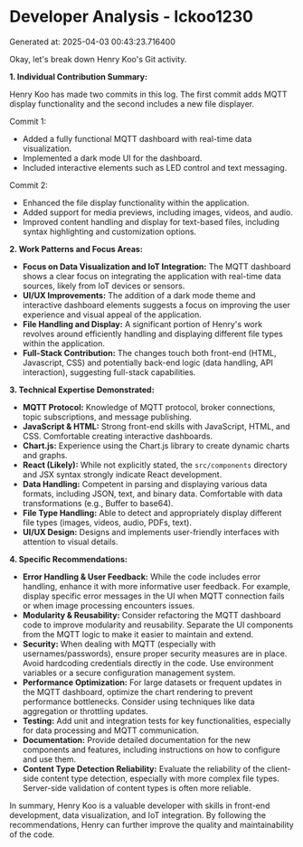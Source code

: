 # Developer Analysis - lckoo1230
Generated at: 2025-04-03 00:43:23.716400

Okay, let's break down Henry Koo's Git activity.

**1. Individual Contribution Summary:**

Henry Koo has made two commits in this log. The first commit adds MQTT display functionality and the second includes a new file displayer. 

Commit 1:

*   Added a fully functional MQTT dashboard with real-time data visualization.
*   Implemented a dark mode UI for the dashboard.
*   Included interactive elements such as LED control and text messaging.

Commit 2:

*   Enhanced the file display functionality within the application.
*   Added support for media previews, including images, videos, and audio.
*   Improved content handling and display for text-based files, including syntax highlighting and customization options.

**2. Work Patterns and Focus Areas:**

*   **Focus on Data Visualization and IoT Integration:**  The MQTT dashboard shows a clear focus on integrating the application with real-time data sources, likely from IoT devices or sensors.
*   **UI/UX Improvements:** The addition of a dark mode theme and interactive dashboard elements suggests a focus on improving the user experience and visual appeal of the application.
*   **File Handling and Display:** A significant portion of Henry's work revolves around efficiently handling and displaying different file types within the application.
*   **Full-Stack Contribution:** The changes touch both front-end (HTML, Javascript, CSS) and potentially back-end logic (data handling, API interaction), suggesting full-stack capabilities.

**3. Technical Expertise Demonstrated:**

*   **MQTT Protocol:**  Knowledge of MQTT protocol, broker connections, topic subscriptions, and message publishing.
*   **JavaScript & HTML:** Strong front-end skills with JavaScript, HTML, and CSS.  Comfortable creating interactive dashboards.
*   **Chart.js:**  Experience using the Chart.js library to create dynamic charts and graphs.
*   **React (Likely):** While not explicitly stated, the `src/components` directory and JSX syntax strongly indicate React development.
*   **Data Handling:**  Competent in parsing and displaying various data formats, including JSON, text, and binary data.  Comfortable with data transformations (e.g., Buffer to base64).
*   **File Type Handling:**  Able to detect and appropriately display different file types (images, videos, audio, PDFs, text).
*   **UI/UX Design:** Designs and implements user-friendly interfaces with attention to visual details.

**4. Specific Recommendations:**

*   **Error Handling & User Feedback:**  While the code includes error handling, enhance it with more informative user feedback.  For example, display specific error messages in the UI when MQTT connection fails or when image processing encounters issues.
*   **Modularity & Reusability:**  Consider refactoring the MQTT dashboard code to improve modularity and reusability.  Separate the UI components from the MQTT logic to make it easier to maintain and extend.
*   **Security:**  When dealing with MQTT (especially with usernames/passwords), ensure proper security measures are in place.  Avoid hardcoding credentials directly in the code.  Use environment variables or a secure configuration management system.
*   **Performance Optimization:**  For large datasets or frequent updates in the MQTT dashboard, optimize the chart rendering to prevent performance bottlenecks. Consider using techniques like data aggregation or throttling updates.
*   **Testing:** Add unit and integration tests for key functionalities, especially for data processing and MQTT communication.
*   **Documentation:** Provide detailed documentation for the new components and features, including instructions on how to configure and use them.
*   **Content Type Detection Reliability:** Evaluate the reliability of the client-side content type detection, especially with more complex file types. Server-side validation of content types is often more reliable.

In summary, Henry Koo is a valuable developer with skills in front-end development, data visualization, and IoT integration. By following the recommendations, Henry can further improve the quality and maintainability of the code.
